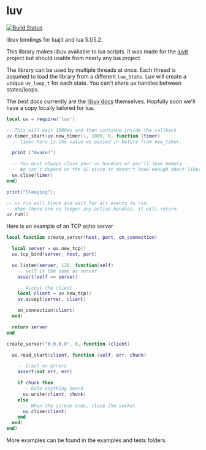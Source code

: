 luv
===

[![Build Status](https://travis-ci.org/luvit/luv.svg?branch=master)](https://travis-ci.org/luvit/luv)

libuv bindings for luajit and lua 5.1/5.2.

This library makes libuv available to lua scripts.  It was made for the [luvit](http://luvit.io/) project but should usable from nearly any lua project.

The library can be used by multiple threads at once.  Each thread is assumed to load the library from a different `lua_State`.  Luv will create a unique `uv_loop_t` for each state.  You can't share uv handles between states/loops.

The best docs currently are the [libuv docs](http://docs.libuv.org/) themselves.  Hopfully soon we'll have a copy locally tailored for lua.

```lua
local uv = require('luv')

-- This will wait 1000ms and then continue inside the callback
uv.timer_start(uv.new_timer(), 1000, 0, function (timer)
  -- timer here is the value we passed in before from new_timer.

  print ("Awake!")

  -- You must always close your uv handles or you'll leak memory
  -- We can't depend on the GC since it doesn't know enough about libuv.
  uv.close(timer)
end)

print("Sleeping");

-- uv.run will block and wait for all events to run.
-- When there are no longer any active handles, it will return
uv.run()
```


Here is an example of an TCP echo server
```lua
local function create_server(host, port, on_connection)

  local server = uv.new_tcp()
  uv.tcp_bind(server, host, port)

  uv.listen(server, 128, function(self)
    -- self is the same as server
    assert(self == server)

    -- Accept the client
    local client = uv.new_tcp()
    uv.accept(server, client)

    on_connection(client)
  end)

  return server
end

create_server("0.0.0.0", 0, function (client)

  uv.read_start(client, function (self, err, chunk)

    -- Crash on errors
    assert(not err, err)

    if chunk then
      -- Echo anything heard
      uv.write(client, chunk)
    else
      -- When the stream ends, close the socket
      uv.close(client)
    end
  end)
end)
```

More examples can be found in the examples and tests folders.
